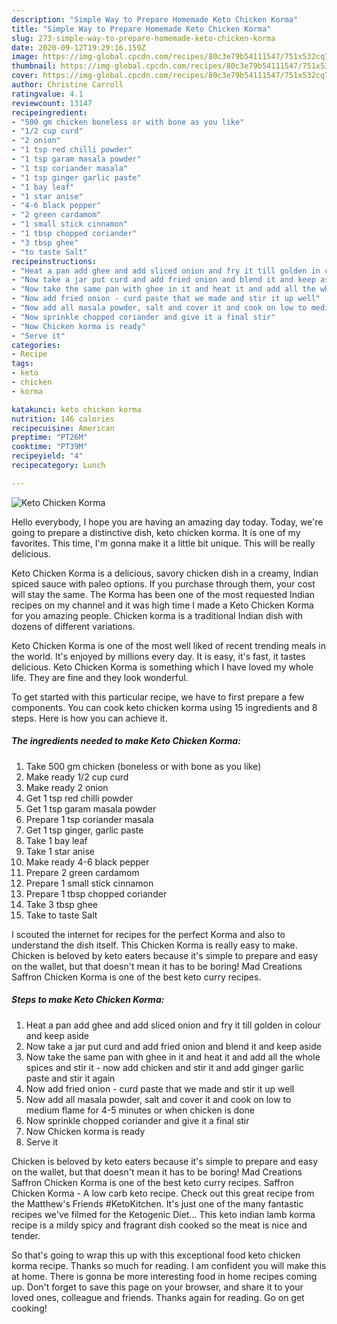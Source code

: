 ```yaml
---
description: "Simple Way to Prepare Homemade Keto Chicken Korma"
title: "Simple Way to Prepare Homemade Keto Chicken Korma"
slug: 273-simple-way-to-prepare-homemade-keto-chicken-korma
date: 2020-09-12T19:29:16.159Z
image: https://img-global.cpcdn.com/recipes/80c3e79b54111547/751x532cq70/keto-chicken-korma-recipe-main-photo.jpg
thumbnail: https://img-global.cpcdn.com/recipes/80c3e79b54111547/751x532cq70/keto-chicken-korma-recipe-main-photo.jpg
cover: https://img-global.cpcdn.com/recipes/80c3e79b54111547/751x532cq70/keto-chicken-korma-recipe-main-photo.jpg
author: Christine Carroll
ratingvalue: 4.1
reviewcount: 13147
recipeingredient:
- "500 gm chicken boneless or with bone as you like"
- "1/2 cup curd"
- "2 onion"
- "1 tsp red chilli powder"
- "1 tsp garam masala powder"
- "1 tsp coriander masala"
- "1 tsp ginger garlic paste"
- "1 bay leaf"
- "1 star anise"
- "4-6 black pepper"
- "2 green cardamom"
- "1 small stick cinnamon"
- "1 tbsp chopped coriander"
- "3 tbsp ghee"
- "to taste Salt"
recipeinstructions:
- "Heat a pan add ghee and add sliced onion and fry it till golden in colour and keep aside"
- "Now take a jar put curd and add fried onion and blend it and keep aside"
- "Now take the same pan with ghee in it and heat it and add all the whole spices and stir it now add chicken and stir it and add ginger garlic paste and stir it again"
- "Now add fried onion - curd paste that we made and stir it up well"
- "Now add all masala powder, salt and cover it and cook on low to medium flame for 4-5 minutes or when chicken is done"
- "Now sprinkle chopped coriander and give it a final stir"
- "Now Chicken korma is ready"
- "Serve it"
categories:
- Recipe
tags:
- keto
- chicken
- korma

katakunci: keto chicken korma 
nutrition: 146 calories
recipecuisine: American
preptime: "PT26M"
cooktime: "PT39M"
recipeyield: "4"
recipecategory: Lunch

---
```



![Keto Chicken Korma](https://img-global.cpcdn.com/recipes/80c3e79b54111547/751x532cq70/keto-chicken-korma-recipe-main-photo.jpg)

Hello everybody, I hope you are having an amazing day today. Today, we're going to prepare a distinctive dish, keto chicken korma. It is one of my favorites. This time, I'm gonna make it a little bit unique. This will be really delicious.

Keto Chicken Korma is a delicious, savory chicken dish in a creamy, Indian spiced sauce with paleo options. If you purchase through them, your cost will stay the same. The Korma has been one of the most requested Indian recipes on my channel and it was high time I made a Keto Chicken Korma for you amazing people. Chicken korma is a traditional Indian dish with dozens of different variations.

Keto Chicken Korma is one of the most well liked of recent trending meals in the world. It's enjoyed by millions every day. It is easy, it's fast, it tastes delicious. Keto Chicken Korma is something which I have loved my whole life. They are fine and they look wonderful.


To get started with this particular recipe, we have to first prepare a few components. You can cook keto chicken korma using 15 ingredients and 8 steps. Here is how you can achieve it.

<!--inarticleads1-->

##### The ingredients needed to make Keto Chicken Korma:

1. Take 500 gm chicken (boneless or with bone as you like)
1. Make ready 1/2 cup curd
1. Make ready 2 onion
1. Get 1 tsp red chilli powder
1. Get 1 tsp garam masala powder
1. Prepare 1 tsp coriander masala
1. Get 1 tsp ginger, garlic paste
1. Take 1 bay leaf
1. Take 1 star anise
1. Make ready 4-6 black pepper
1. Prepare 2 green cardamom
1. Prepare 1 small stick cinnamon
1. Prepare 1 tbsp chopped coriander
1. Take 3 tbsp ghee
1. Take to taste Salt


I scouted the internet for recipes for the perfect Korma and also to understand the dish itself. This Chicken Korma is really easy to make. Chicken is beloved by keto eaters because it&#39;s simple to prepare and easy on the wallet, but that doesn&#39;t mean it has to be boring! Mad Creations Saffron Chicken Korma is one of the best keto curry recipes. 

<!--inarticleads2-->

##### Steps to make Keto Chicken Korma:

1. Heat a pan add ghee and add sliced onion and fry it till golden in colour and keep aside
1. Now take a jar put curd and add fried onion and blend it and keep aside
1. Now take the same pan with ghee in it and heat it and add all the whole spices and stir it - now add chicken and stir it and add ginger garlic paste and stir it again
1. Now add fried onion - curd paste that we made and stir it up well
1. Now add all masala powder, salt and cover it and cook on low to medium flame for 4-5 minutes or when chicken is done
1. Now sprinkle chopped coriander and give it a final stir
1. Now Chicken korma is ready
1. Serve it


Chicken is beloved by keto eaters because it&#39;s simple to prepare and easy on the wallet, but that doesn&#39;t mean it has to be boring! Mad Creations Saffron Chicken Korma is one of the best keto curry recipes. Saffron Chicken Korma - A low carb keto recipe. Check out this great recipe from the Matthew&#39;s Friends #KetoKitchen. It&#39;s just one of the many fantastic recipes we&#39;ve filmed for the Ketogenic Diet… This keto indian lamb korma recipe is a mildy spicy and fragrant dish cooked so the meat is nice and tender. 

So that's going to wrap this up with this exceptional food keto chicken korma recipe. Thanks so much for reading. I am confident you will make this at home. There is gonna be more interesting food in home recipes coming up. Don't forget to save this page on your browser, and share it to your loved ones, colleague and friends. Thanks again for reading. Go on get cooking!
